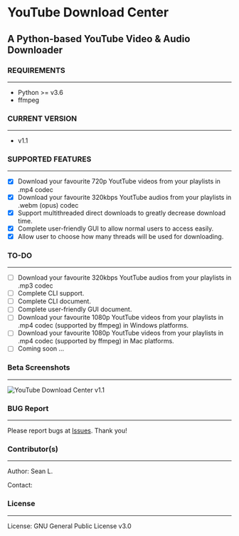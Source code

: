 # YouTube Download Center

## A Python-based YouTube Video &amp; Audio Downloader

### REQUIREMENTS
-----
- Python >= v3.6
- ffmpeg

### CURRENT VERSION
-----
- v1.1

### SUPPORTED FEATURES
-----
- [x] Download your favourite 720p YoutTube videos from your playlists in .mp4 codec
- [x] Download your favourite 320kbps YoutTube audios from your playlists in .webm (opus) codec
- [x] Support multithreaded direct downloads to greatly decrease download time.
- [x] Complete user-friendly GUI to allow normal users to access easily.
- [x] Allow user to choose how many threads will be used for downloading.

### TO-DO
-----
- [ ] Download your favourite 320kbps YoutTube audios from your playlists in .mp3 codec
- [ ] Complete CLI support.
- [ ] Complete CLI document.
- [ ] Complete user-friendly GUI document.
- [ ] Download your favourite 1080p YoutTube videos from your playlists in .mp4 codec (supported by ffmpeg) in Windows platforms.
- [ ] Download your favourite 1080p YoutTube videos from your playlists in .mp4 codec (supported by ffmpeg) in Mac platforms.
- [ ] Coming soon ...

### Beta Screenshots
-----
![YouTube Download Center v1.1](https://i.imgur.com/4Z9Q0PW.png) 

### BUG Report
-----
Please report bugs at [Issues](https://github.com/seanlee31/youtube-dc/issues "Issues"). Thank you!

### Contributor(s)
-----
Author: Sean L.

Contact: 

### License
-----
License: GNU General Public License v3.0
